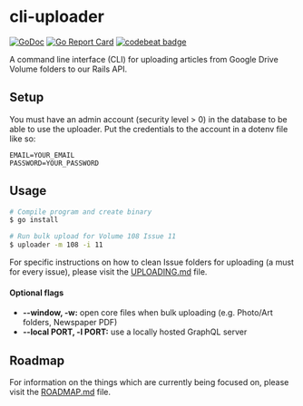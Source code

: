 # cli-uploader

[![GoDoc](https://godoc.org/github.com/stuyspec/uploader?status.svg)](https://godoc.org/github.com/stuyspec/uploader)
[![Go Report Card](https://goreportcard.com/badge/github.com/stuyspec/uploader)](https://goreportcard.com/report/github.com/stuyspec/uploader)
[![codebeat badge](https://codebeat.co/badges/1b7c5b89-9c46-4267-a7bc-f29017c5138a)](https://codebeat.co/projects/github-com-stuyspec-uploader-master)

A command line interface (CLI) for uploading articles from Google Drive Volume folders to our Rails API.

## Setup

You must have an admin account (security level > 0) in the database to be able to use the uploader. Put the credentials to the account in a dotenv file like so:
```
EMAIL=YOUR_EMAIL
PASSWORD=YOUR_PASSWORD
```

## Usage

```sh
# Compile program and create binary
$ go install

# Run bulk upload for Volume 108 Issue 11
$ uploader -m 108 -i 11
```

For specific instructions on how to clean Issue folders for uploading (a must for every issue), please visit the [UPLOADING.md](UPLOADING.md) file.

#### Optional flags
- **--window, -w:** open core files when bulk uploading (e.g. Photo/Art folders, Newspaper PDF)
- **--local PORT, -l PORT:** use a locally hosted GraphQL server

## Roadmap

For information on the things which are currently being focused on, please visit the [ROADMAP.md](ROADMAP.md) file.
